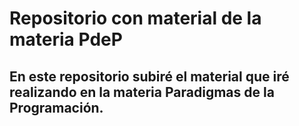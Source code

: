 # Repositorio con material de la materia PdeP

## En este repositorio subiré el material que iré realizando en la materia Paradigmas de la Programación.